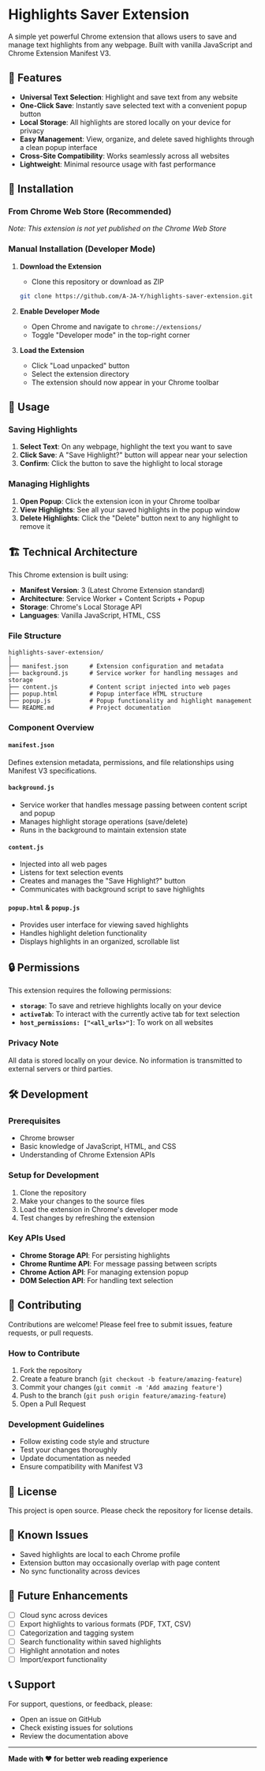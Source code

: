 # Highlights Saver Extension

A simple yet powerful Chrome extension that allows users to save and manage text highlights from any webpage. Built with vanilla JavaScript and Chrome Extension Manifest V3.

## 🌟 Features

- **Universal Text Selection**: Highlight and save text from any website
- **One-Click Save**: Instantly save selected text with a convenient popup button
- **Local Storage**: All highlights are stored locally on your device for privacy
- **Easy Management**: View, organize, and delete saved highlights through a clean popup interface
- **Cross-Site Compatibility**: Works seamlessly across all websites
- **Lightweight**: Minimal resource usage with fast performance

## 🚀 Installation

### From Chrome Web Store (Recommended)
*Note: This extension is not yet published on the Chrome Web Store*

### Manual Installation (Developer Mode)

1. **Download the Extension**
   - Clone this repository or download as ZIP
   ```bash
   git clone https://github.com/A-JA-Y/highlights-saver-extension.git
   ```

2. **Enable Developer Mode**
   - Open Chrome and navigate to `chrome://extensions/`
   - Toggle "Developer mode" in the top-right corner

3. **Load the Extension**
   - Click "Load unpacked" button
   - Select the extension directory
   - The extension should now appear in your Chrome toolbar

## 📖 Usage

### Saving Highlights

1. **Select Text**: On any webpage, highlight the text you want to save
2. **Click Save**: A "Save Highlight?" button will appear near your selection
3. **Confirm**: Click the button to save the highlight to local storage

### Managing Highlights

1. **Open Popup**: Click the extension icon in your Chrome toolbar
2. **View Highlights**: See all your saved highlights in the popup window
3. **Delete Highlights**: Click the "Delete" button next to any highlight to remove it

## 🏗️ Technical Architecture

This Chrome extension is built using:

- **Manifest Version**: 3 (Latest Chrome Extension standard)
- **Architecture**: Service Worker + Content Scripts + Popup
- **Storage**: Chrome's Local Storage API
- **Languages**: Vanilla JavaScript, HTML, CSS

### File Structure

```
highlights-saver-extension/
│
├── manifest.json      # Extension configuration and metadata
├── background.js      # Service worker for handling messages and storage
├── content.js         # Content script injected into web pages
├── popup.html         # Popup interface HTML structure
├── popup.js           # Popup functionality and highlight management
└── README.md          # Project documentation
```

### Component Overview

#### `manifest.json`
Defines extension metadata, permissions, and file relationships using Manifest V3 specifications.

#### `background.js`
- Service worker that handles message passing between content script and popup
- Manages highlight storage operations (save/delete)
- Runs in the background to maintain extension state

#### `content.js`
- Injected into all web pages
- Listens for text selection events
- Creates and manages the "Save Highlight?" button
- Communicates with background script to save highlights

#### `popup.html` & `popup.js`
- Provides user interface for viewing saved highlights
- Handles highlight deletion functionality
- Displays highlights in an organized, scrollable list

## 🔒 Permissions

This extension requires the following permissions:

- **`storage`**: To save and retrieve highlights locally on your device
- **`activeTab`**: To interact with the currently active tab for text selection
- **`host_permissions: ["<all_urls>"]`**: To work on all websites

### Privacy Note
All data is stored locally on your device. No information is transmitted to external servers or third parties.

## 🛠️ Development

### Prerequisites
- Chrome browser
- Basic knowledge of JavaScript, HTML, and CSS
- Understanding of Chrome Extension APIs

### Setup for Development
1. Clone the repository
2. Make your changes to the source files
3. Load the extension in Chrome's developer mode
4. Test changes by refreshing the extension

### Key APIs Used
- **Chrome Storage API**: For persisting highlights
- **Chrome Runtime API**: For message passing between scripts
- **Chrome Action API**: For managing extension popup
- **DOM Selection API**: For handling text selection

## 🤝 Contributing

Contributions are welcome! Please feel free to submit issues, feature requests, or pull requests.

### How to Contribute
1. Fork the repository
2. Create a feature branch (`git checkout -b feature/amazing-feature`)
3. Commit your changes (`git commit -m 'Add amazing feature'`)
4. Push to the branch (`git push origin feature/amazing-feature`)
5. Open a Pull Request

### Development Guidelines
- Follow existing code style and structure
- Test your changes thoroughly
- Update documentation as needed
- Ensure compatibility with Manifest V3

## 📝 License

This project is open source. Please check the repository for license details.

## 🐛 Known Issues

- Saved highlights are local to each Chrome profile
- Extension button may occasionally overlap with page content
- No sync functionality across devices

## 🔮 Future Enhancements

- [ ] Cloud sync across devices
- [ ] Export highlights to various formats (PDF, TXT, CSV)
- [ ] Categorization and tagging system
- [ ] Search functionality within saved highlights
- [ ] Highlight annotation and notes
- [ ] Import/export functionality

## 📞 Support

For support, questions, or feedback, please:
- Open an issue on GitHub
- Check existing issues for solutions
- Review the documentation above

---

**Made with ❤️ for better web reading experience**